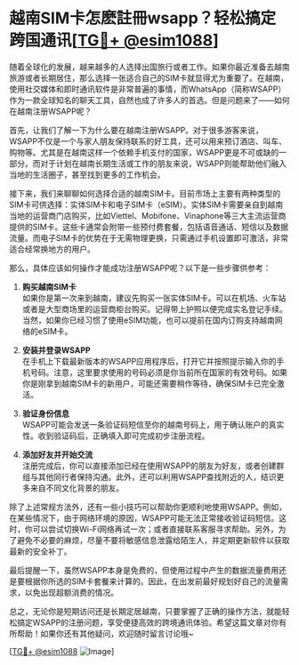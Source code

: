 # 越南SIM卡怎麽註冊wsapp？轻松搞定跨国通讯[[TG💪+ @esim1088](https://t.me/s/esim1088)]

随着全球化的发展，越来越多的人选择出国旅行或者工作。如果你最近准备去越南旅游或者长期居住，那么选择一张适合自己的SIM卡就显得尤为重要了。在越南，使用社交媒体和即时通讯软件是非常普遍的事情，而WhatsApp（简称WSAPP）作为一款全球知名的聊天工具，自然也成了许多人的首选。但是问题来了——如何在越南注册WSAPP呢？

首先，让我们了解一下为什么要在越南注册WSAPP。对于很多游客来说，WSAPP不仅是一个与家人朋友保持联系的好工具，还可以用来预订酒店、叫车、购物等。尤其是在越南这样一个依赖手机支付的国家，WSAPP更是不可或缺的一部分。而对于计划在越南长期生活或工作的朋友来说，WSAPP则能帮助他们融入当地的生活圈子，甚至找到更多的工作机会。

接下来，我们来聊聊如何选择合适的越南SIM卡。目前市场上主要有两种类型的SIM卡可供选择：实体SIM卡和电子SIM卡（eSIM）。实体SIM卡需要亲自到越南当地的运营商门店购买，比如Viettel、Mobifone、Vinaphone等三大主流运营商提供的SIM卡。这些卡通常会附带一些预付费套餐，包括语音通话、短信以及数据流量。而电子SIM卡的优势在于无需物理更换，只需通过手机设置即可激活，非常适合经常换地方的用户。

那么，具体应该如何操作才能成功注册WSAPP呢？以下是一些步骤供参考：

1. **购买越南SIM卡**  
   如果你是第一次来到越南，建议先购买一张实体SIM卡。可以在机场、火车站或者是大型商场里的运营商柜台购买。记得带上护照以便完成实名登记手续。当然，如果你已经习惯了使用eSIM功能，也可以提前在国内订购支持越南网络的eSIM卡。

2. **安装并登录WSAPP**  
   在手机上下载最新版本的WSAPP应用程序后，打开它并按照提示输入你的手机号码。注意，这里要求使用的号码必须是你当前所在国家的有效号码。如果你是刚拿到越南SIM卡的新用户，可能还需要稍作等待，确保SIM卡已完全激活。

3. **验证身份信息**  
   WSAPP可能会发送一条验证码短信至你的越南号码上，用于确认账户的真实性。收到验证码后，正确填入即可完成初步注册流程。

4. **添加好友并开始交流**  
   注册完成后，你可以直接添加已经在使用WSAPP的朋友为好友，或者创建群组与其他同行者保持沟通。此外，还可以利用WSAPP查找附近的人，结识更多来自不同文化背景的朋友。

除了上述常规方法外，还有一些小技巧可以帮助你更顺利地使用WSAPP。例如，在某些情况下，由于网络环境的原因，WSAPP可能无法正常接收验证码短信。这时，你可以尝试切换Wi-Fi网络再试一次；或者直接联系客服寻求帮助。另外，为了避免不必要的麻烦，尽量不要将敏感信息泄露给陌生人，并定期更新软件以获取最新的安全补丁。

最后提醒一下，虽然WSAPP本身是免费的，但使用过程中产生的数据流量费用还是要根据你所选的SIM卡套餐来计算的。因此，在出发前最好规划好自己的流量需求，以免出现超额消费的情况。

总之，无论你是短期访问还是长期定居越南，只要掌握了正确的操作方法，就能轻松搞定WSAPP的注册问题，享受便捷高效的跨境通讯体验。希望这篇文章对你有所帮助！如果你还有其他疑问，欢迎随时留言讨论哦~

[[TG💪+ @esim1088](https://t.me/s/esim1088) ![Image](https://i.postimg.cc/4NQfJmqS/Snipaste-2025-05-13-00-14-12.png)]